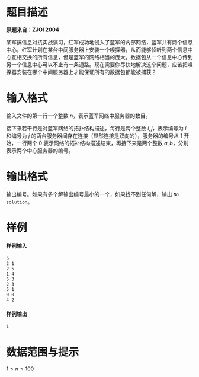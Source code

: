 
# 题目描述

**原题来自：ZJOI 2004**

某军搞信息对抗实战演习，红军成功地侵入了蓝军的内部网络，蓝军共有两个信息中心，红军计划在某台中间服务器上安装一个嗅探器，从而能够侦听到两个信息中心互相交换的所有信息，但是蓝军的网络相当的庞大，数据包从一个信息中心传到另一个信息中心可以不止有一条通路。现在需要你尽快地解决这个问题，应该把嗅探器安装在哪个中间服务器上才能保证所有的数据包都能被捕获？

# 输入格式

输入文件的第一行一个整数 $n$，表示蓝军网络中服务器的数目。

接下来若干行是对蓝军网络的拓扑结构描述，每行是两个整数 $i,j$，表示编号为 $i$ 和编号为 $j$ 的两台服务器间存在连接（显然连接是双向的），服务器的编号从 $1$ 开始，一行两个 $0$ 表示网络的拓补结构描述结束，再接下来是两个整数 $a,b$，分别表示两个中心服务器的编号。

# 输出格式

输出编号。如果有多个解输出编号最小的一个，如果找不到任何解，输出 `No solution`。

# 样例

#### 样例输入
```plain
5
2 1
2 5
1 4
5 3
2 3
5 1
0 0
4 2
```

#### 样例输出
```plain
1
```

# 数据范围与提示

$1 \le n \le 100$

